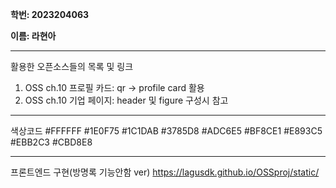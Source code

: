 **학번: 2023204063**

**이름: 라현아**

---

활용한 오픈소스들의 목록 및 링크

1. OSS ch.10 프로필 카드: qr -> profile card 활용
2. OSS ch.10 기업 페이지: header 및 figure 구성시 참고

---

색상코드
#FFFFFF   #1E0F75   #1C1DAB
#3785D8   #ADC6E5   #BF8CE1
#E893C5   #EBB2C3   #CBD8E8

---

프론트엔드 구현(방명록 기능안함 ver)
https://lagusdk.github.io/OSSproj/static/